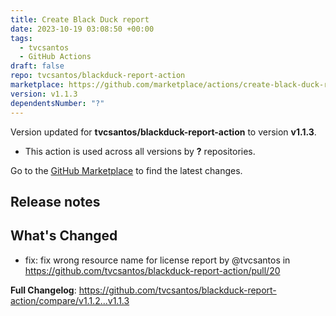 ```yaml
---
title: Create Black Duck report
date: 2023-10-19 03:08:50 +00:00
tags:
  - tvcsantos
  - GitHub Actions
draft: false
repo: tvcsantos/blackduck-report-action
marketplace: https://github.com/marketplace/actions/create-black-duck-report
version: v1.1.3
dependentsNumber: "?"
---
```



Version updated for **tvcsantos/blackduck-report-action** to version **v1.1.3**.
- This action is used across all versions by **?** repositories.

Go to the [GitHub Marketplace](https://github.com/marketplace/actions/create-black-duck-report) to find the latest changes.

## Release notes

## What's Changed
* fix: fix wrong resource name for license report by @tvcsantos in https://github.com/tvcsantos/blackduck-report-action/pull/20


**Full Changelog**: https://github.com/tvcsantos/blackduck-report-action/compare/v1.1.2...v1.1.3
